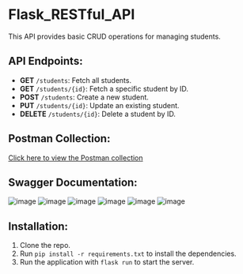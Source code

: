 # Flask_RESTful_API

This API provides basic CRUD operations for managing students.

## API Endpoints:

- **GET** `/students`: Fetch all students.
- **GET** `/students/{id}`: Fetch a specific student by ID.
- **POST** `/students`: Create a new student.
- **PUT** `/students/{id}`: Update an existing student.
- **DELETE** `/students/{id}`: Delete a student by ID.

## Postman Collection:

[Click here to view the Postman collection](https://drive.google.com/file/d/1sUM-z6Bfx4NFel9N761cs6bh7F4dCpe-/view?usp=sharing)

## Swagger Documentation:

![image](https://github.com/user-attachments/assets/2efc4aca-e1e7-4910-a4a9-f17ceec4cea7)
![image](https://github.com/user-attachments/assets/e18fb7e1-0d4a-42d9-a40a-cbe84a185f32)
![image](https://github.com/user-attachments/assets/2b7be19f-b39c-4a3f-9efa-4fb2283ef09e)
![image](https://github.com/user-attachments/assets/8b2b3853-3092-469e-982a-17c8bcf2f587)
![image](https://github.com/user-attachments/assets/66175dab-646f-4c16-a782-1dc56eeb8e5f)
![image](https://github.com/user-attachments/assets/62c2ab2c-a21e-4c29-a342-2792782d5570)







## Installation:

1. Clone the repo.
2. Run `pip install -r requirements.txt` to install the dependencies.
3. Run the application with `flask run` to start the server.

